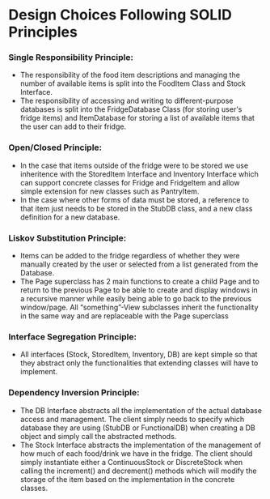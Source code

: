 # Design Choices Following SOLID Principles

### Single Responsibility Principle:
- The responsibility of the food item descriptions and managing the number of available items is split into the FoodItem Class and Stock Interface.
- The responsibility of accessing and writing to different-purpose databases is split into the FridgeDatabase Class (for storing user's fridge items) and ItemDatabase for storing a list of available items that the user can add to their fridge.

### Open/Closed Principle:
- In the case that items outside of the fridge were to be stored we use inheritence with the StoredItem Interface and Inventory Interface which can support concrete classes for Fridge and FridgeItem and allow simple extension for new classes such as PantryItem.
- In the case where other forms of data must be stored, a reference to that item just needs to be stored in the StubDB class, and a new class definition for a new database.

### Liskov Substitution Principle:
- Items can be added to the fridge regardless of whether they were manually created by the user or selected from a list generated from the Database.
- The Page superclass has 2 main functions to create a child Page and to return to the previous Page to be able to create and display windows in a recursive manner while easily being able to go back to the previous window/page. All “something”-View subclasses inherit the functionality in the same way and are replaceable with the Page superclass

### Interface Segregation Principle:
- All interfaces (Stock, StoredItem, Inventory, DB) are kept simple so that they abstract only the functionalities that extending classes will have to implement.

### Dependency Inversion Principle:
- The DB Interface abstracts all the implementation of the actual database access and management. The client simply needs to specify which database they are using (StubDB or FunctionalDB) when creating a DB object and simply call the abstracted methods.
- The Stock Interface abstracts the implementation of the management of how much of each food/drink we have in the fridge. The client should simply instantiate either a ContinuousStock or DiscreteStock when calling the increment() and decrement() methods which will modify the storage of the item based on the implementation in the concrete classes.
